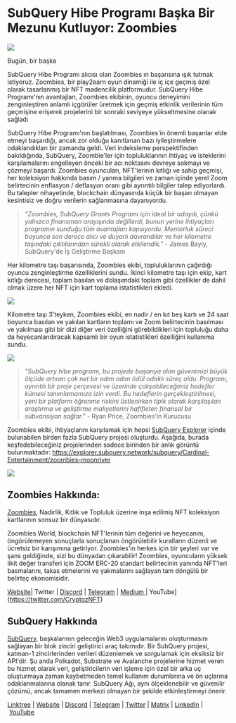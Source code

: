 # SubQuery Hibe Programı Başka Bir Mezunu Kutluyor: Zoombies

![](https://miro.medium.com/max/1400/0*rUE_RaWbXXGuiIh7)

Bugün, bir başka

SubQuery Hibe Programı alıcısı olan Zoombies ın başarısına ışık tutmak istiyoruz. Zoombies, bir play2earn oyun dinamiği ile iç içe geçmiş özel olarak tasarlanmış bir NFT madencilik platformudur. SubQuery Hibe Programı'nın avantajları, Zoombies ekibinin, oyuncu deneyimini zenginleştiren anlamlı içgörüler üretmek için geçmiş etkinlik verilerinin tüm geçmişine erişerek projelerini bir sonraki seviyeye yükseltmesine olanak sağladı

SubQuery Hibe Programı'nın başlatılması, Zoombies'in önemli başarılar elde etmeyi başardığı, ancak zor olduğu kanıtlanan bazı iyileştirmelere odaklandıkları bir zamanda geldi. Veri indeksleme perspektifinden bakıldığında, SubQuery, Zoombie'ler için topluluklarının ihtiyaç ve isteklerini karşılamalarını engelleyen önceki bir acı noktasını devreye sokmayı ve çözmeyi başardı. Zoombies oyuncuları, NFT'lerinin kıtlığı ve sahip geçmişi, her koleksiyon hakkında basım / yanma bilgileri ve zaman içinde yerel Zoom belirtecinin enflasyon / deflasyon oranı gibi ayrıntılı bilgiler talep ediyorlardı. Bu talepler nihayetinde, blockchain dünyasında küçük bir başarı olmayan kesintisiz ve doğru verilerin sağlanmasına dayanıyordu.



> _"Zoombies, SubQuery Grants Programı için ideal bir adaydı, çünkü yalnızca finansman arayışında değillerdi, bunun yerine ihtiyaçları programın sunduğu tüm avantajları kapsıyordu. Mentorluk süreci boyunca son derece alıcı ve duyarlı davrandılar ve her kilometre taşındaki çıktılarından sürekli olarak etkilendik."_ - James Bayly, SubQuery'de İş Geliştirme Başkanı

Her kilometre taşı başarısında, Zoombies ekibi, topluluklarının çağırdığı oyuncu zenginleştirme özelliklerini sundu. İkinci kilometre taşı için ekip, kart kıtlığı derecesi, toplam basılan ve dolaşımdaki toplam gibi özellikler de dahil olmak üzere her NFT için kart toplama istatistikleri ekledi.

![](https://miro.medium.com/max/1400/0*RGcTyDIFjs7jx01l)

Kilometre taşı 3'teyken, Zoombies ekibi, en nadir / en kıt beş kartı ve 24 saat boyunca basılan ve yakılan kartların toplamı ve Zoom belirtecinin basılması ve yakılması gibi bir dizi diğer veri özelliğini görebildikleri için topluluğu daha da heyecanlandıracak kapsamlı bir oyun istatistikleri özelliğini kullanıma sundu.

![](https://miro.medium.com/max/1400/0*YAKV89Cm32FN7iuz)



> _"SubQuery hibe programı, bu projede başarıya olan güvenimizi büyük ölçüde artıran çok net bir adım adım ödül odaklı süreç oldu. Programı, ayrıntılı bir proje çerçevesi ve üzerinde çalışabileceğimiz hedefler kümesi tanımlamamıza izin verdi. Bu hedeflerin gerçekleştirilmesi, yeni bir platform öğrenme riskini üstlenirken tipik olarak karşılaşılan araştırma ve geliştirme maliyetlerini hafifleten finansal bir sübvansiyon sağlar."_ - Ryan Price, Zoombies'in Kurucusu

Zoombies ekibi, ihtiyaçlarını karşılamak için hepsi [SubQuery Explorer](https://explorer.subquery.network/) içinde bulunabilen birden fazla SubQuery projesi oluşturdu. Aşağıda, burada keşfedebileceğiniz projelerinden sadece birinden bir anlık görüntü bulunmaktadır: https://explorer.subquery.network/subquery/Cardinal-Entertainment/zoombies-moonriver

![](https://miro.medium.com/max/1400/0*lsHf8XDePdsyYFN9)



## Zoombies Hakkında:

[Zoombies](https://zoombies.world/), Nadirlik, Kıtlık ve Topluluk üzerine inşa edilmiş NFT koleksiyon kartlarının sonsuz bir dünyasıdır.

Zoombies World, blockchain NFT'lerinin tüm değerini ve heyecanını, öngörülemeyen sonuçlarla sonuçlanan öngörülebilir kuralların düzenli ve ücretsiz bir karışımına getiriyor. Zoombies'in herkes için bir şeyleri var ve şans geldiğinde, sizi bu dünyadan çıkarabilir! Zoombies, oyuncuların yüksek likit değer transferi için ZOOM ERC-20 standart belirtecinin yanında NFT'leri basmalarını, takas etmelerini ve yakmalarını sağlayan tam döngülü bir belirteç ekonomisidir.

[Website](https://zoombies.world/)| Twitter | [Discord](https://discord.gg/eDXvJKUZgQ) | [Telegram](https://t.me/zoombiesnews) | [Medium ](https://cryptoz-cards.medium.com/)| YouTube](https://twitter.com/CryptozNFT)

## SubQuery Hakkında

[SubQuery](https://subquery.network/), başkalarının geleceğin Web3 uygulamalarını oluşturmasını sağlayan bir blok zinciri geliştirici araç takımıdır. Bir SubQuery projesi, katman-1 zincirlerinden verileri düzenlemek ve sorgulamak için eksiksiz bir API'dir. Şu anda Polkadot, Substrate ve Avalanche projelerine hizmet veren bu hizmet olarak veri, geliştiricilerin veri işleme için özel bir arka uç oluşturmaya zaman kaybetmeden temel kullanım durumlarına ve ön uçlarına odaklanmalarına olanak tanır. SubQuery Ağı, aynı ölçeklenebilir ve güvenilir çözümü, ancak tamamen merkezi olmayan bir şekilde etkinleştirmeyi önerir.

​​[Linktree](https://linktr.ee/subquerynetwork) | [Website](https://subquery.network/) | [Discord](https://discord.com/invite/78zg8aBSMG) | [Telegram](https://t.me/subquerynetwork) | [Twitter](https://twitter.com/subquerynetwork) | [Matrix](https://matrix.to/#/#subquery:matrix.org) | [LinkedIn](https://www.linkedin.com/company/subquery) | [YouTube](https://www.youtube.com/channel/UCi1a6NUUjegcLHDFLr7CqLw)

